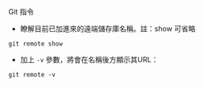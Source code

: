 Git 指令
* 瞭解目前已加進來的遠端儲存庫名稱。註：show 可省略
```
git remote show
```
* 加上 ```-v``` 參數，將會在名稱後方顯示其URL：
```
git remote -v
```

